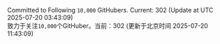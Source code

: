 Committed to Following `10,000` GitHubers. Current: <!-- FOLLOWING_COUNT -->302<!-- FOLLOWING_COUNT --> (Update at UTC <!-- LAST_UPDATED -->2025-07-20 03:43:09<!-- LAST_UPDATED -->)<br>
致力于关注`10,000`个GitHuber。当前：<!-- FOLLOWING_COUNT -->302<!-- FOLLOWING_COUNT --> (更新于北京时间 <!-- LAST_UPDATED_CST -->2025-07-20 11:43:09<!-- LAST_UPDATED_CST -->)
